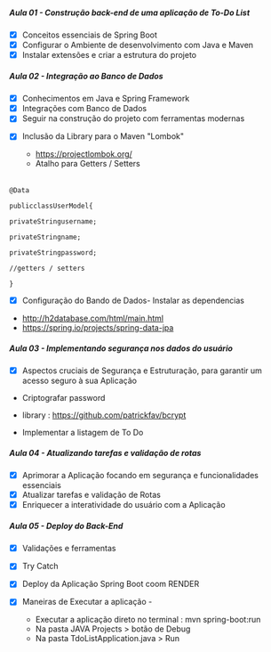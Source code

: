 ##### **Aula 01 - Construção back-end de uma aplicação de To-Do List**

- [X] Conceitos essenciais de Spring Boot
- [X] Configurar o Ambiente de desenvolvimento com Java e Maven
- [X] Instalar extensões e criar a estrutura do projeto

##### Aula 02 - Integração ao Banco de Dados

- [X] Conhecimentos em Java e Spring Framework
- [X] Integrações com Banco de Dados
- [X] Seguir na construção do projeto com ferramentas modernas

* [X] Inclusão da Library para o Maven "Lombok"

  - https://projectlombok.org/
  - Atalho para Getters / Setters

###### 
    @Data

    publicclassUserModel{

    privateStringusername;

    privateStringname;

    privateStringpassword;

    //getters / setters

    }

* [X] Configuração do Bando de Dados- Instalar as dependencias

- http://h2database.com/html/main.html
- https://spring.io/projects/spring-data-jpa

##### **Aula 03 - Implementando segurança nos dados do usuário**

- [X] Aspectos cruciais de Segurança e Estruturação, para garantir um acesso seguro à sua Aplicação

- Criptografar password

- library : https://github.com/patrickfav/bcrypt

- Implementar a listagem de To Do

##### **Aula 04 - Atualizando tarefas e validação de rotas**

* [X] Aprimorar a Aplicação focando em segurança e funcionalidades essenciais
* [X] Atualizar tarefas e validação de Rotas
* [X] Enriquecer a interatividade do usuário com a Aplicação

##### **Aula 05 - Deploy do Back-End**

* [X] Validações e ferramentas
* [X] Try Catch
* [X] Deploy da Aplicação Spring Boot coom RENDER
* [X] Maneiras de Executar a aplicação -

  - Executar a aplicação direto no terminal  :  mvn spring-boot:run

  * Na pasta JAVA Projects > botão de Debug

  - Na pasta TdoListApplication.java > Run

